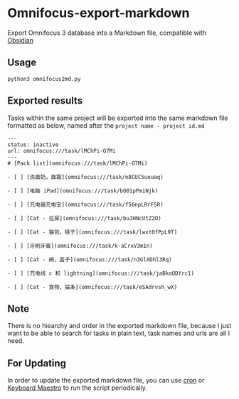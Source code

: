 # Omnifocus-export-markdown

Export Omnifocus 3 database into a Markdown file, compatible with [Obsidian](https://Obsidian.md)

## Usage

```
python3 omnifocus2md.py
```

## Exported results
Tasks within the same project will be exported into the same markdown file formatted as below, named after the `project name - project id.md`

```
---
status: inactive
url: omnifocus:///task/lMChPi-O7Mi
---
# [Pack list](omnifocus:///task/lMChPi-O7Mi)

- [ ] [洗面奶，面霜](omnifocus:///task/n8CUC5uouaq)

- [ ] [电脑 iPad](omnifocus:///task/bO01pPmiNjk)

- [ ] [充电器充电宝](omnifocus:///task/f56npLRrFSR)

- [ ] [Cat - 拉屎](omnifocus:///task/buJHNcUtZ2O)

- [ ] [Cat - 猫包，链子](omnifocus:///task/lwxt0fPpL9T)

- [ ] [牙刷牙膏](omnifocus:///task/k-aCrxV3m1n)

- [ ] [Cat - 碗，盖子](omnifocus:///task/n3GlXDhl3Rq)

- [ ] [充电线 c 和 lightning](omnifocus:///task/jaBkoODYrc1)

- [ ] [Cat - 食物，猫条](omnifocus:///task/eSAdrvsh_wX)
```

## Note

There is no hiearchy and order in the exported markdown file, because I just want to be able to search for tasks in plain text, task names and urls are all I need.

## For Updating

In order to update the exported markdown file, you can use [cron](https://crontab.guru/) or [Keyboard Maestro](http://www.keyboardmaestro.com/) to run the script periodically.

